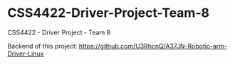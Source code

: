 # CSS4422-Driver-Project-Team-8
CSS4422 - Driver Project - Team 8

Backend of this project: https://github.com/U3RhcnQ/A37JN-Robotic-arm-Driver-Linux
